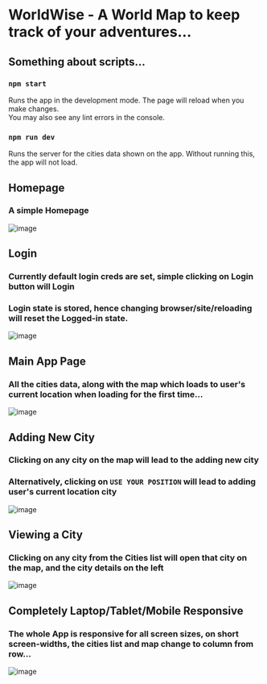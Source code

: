 # WorldWise - A World Map to keep track of your adventures...

## Something about scripts...

### `npm start`
Runs the app in the development mode.
The page will reload when you make changes.\
You may also see any lint errors in the console.

###  `npm run dev`
Runs the server for the cities data shown on the app.
Without running this, the app will not load.

## Homepage
### A simple Homepage
![image](https://github.com/user-attachments/assets/eb582302-e584-4e16-957a-83ffeeefc470)

## Login
### Currently default login creds are set, simple clicking on Login button will Login
### Login state is stored, hence changing browser/site/reloading will reset the Logged-in state.
![image](https://github.com/user-attachments/assets/97922c52-7af2-4379-b663-08a0bb74ae8a)

## Main App Page
### All the cities data, along with the map which loads to user's current location when loading for the first time...
![image](https://github.com/user-attachments/assets/9c79cd8a-a155-403f-99e0-eb1b880f135c)

## Adding New City
### Clicking on any city on the map will lead to the adding new city
### Alternatively, clicking on `USE YOUR POSITION` will lead to adding user's current location city
![image](https://github.com/user-attachments/assets/1433f2de-9101-42e6-91f3-f23986e5b14d)

## Viewing a City
### Clicking on any city from the Cities list will open that city on the map, and the city details on the left
![image](https://github.com/user-attachments/assets/1ea051f9-9105-4575-82d9-87b8628247cf)

## Completely Laptop/Tablet/Mobile Responsive
### The whole App is responsive for all screen sizes, on short screen-widths, the cities list and map change to column from row...
![image](https://github.com/user-attachments/assets/45009054-1468-453e-be0e-feb387dee8a3)

